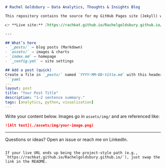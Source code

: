 ````markdown
# Rachel Goldsbury — Data Analytics, Thoughts & Insights Blog

This repository contains the source for my GitHub Pages site (Jekyll) where I share quick write-ups, visuals, and portfolio notes on **data analytics**.

👉 **Live site:** [https://rachkat.github.io/Rachelgoldsbury.github.io/]

---

## What’s here
- `_posts/` — blog posts (Markdown)
- `assets/` — images & charts
- `index.md` — homepage
- `_config.yml` — site settings

## Add a post (quick)
Create a file in `_posts/` named `YYYY-MM-DD-title.md` with this header:
```yaml
---
layout: post
title: "Your Post Title"
description: "1–2 sentence summary."
tags: [analytics, python, visualization]
---
````

Write your content below. Images go in `assets/img/` and are referenced like:

```markdown
![Alt text](./assets/img/your-image.png)
```

---

Questions or ideas? Open an issue or reach me on LinkedIn.

```

If your live URL ends up being the project-style path (e.g., `https://rachkat.github.io/Rachelgoldsbury.github.io/`), just swap the link in the README.
```
